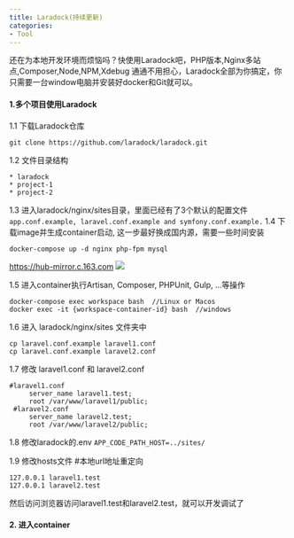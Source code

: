 ```yaml
---
title: Laradock(持续更新)
categories:
- Tool
---
```


还在为本地开发环境而烦恼吗？快使用Laradock吧，PHP版本,Nginx多站点,Composer,Node,NPM,Xdebug 通通不用担心，Laradock全部为你搞定，你只需要一台window电脑并安装好docker和Git就可以。
<!--more-->

#### 1.多个项目使用Laradock
1.1 下载Laradock仓库
```
git clone https://github.com/laradock/laradock.git
```
1.2 文件目录结构
 ```
* laradock
* project-1
* project-2
 ```
 1.3 进入laradock/nginx/sites目录，里面已经有了3个默认的配置文件
`app.conf.example, laravel.conf.example and symfony.conf.example.`
1.4 下载image并生成container启动, 这一步最好换成国内源，需要一些时间安装
```
docker-compose up -d nginx php-fpm mysql
```
https://hub-mirror.c.163.com
![](/images/2354.png)

1.5 进入container执行Artisan, Composer, PHPUnit, Gulp, …等操作
```
docker-compose exec workspace bash  //Linux or Macos
docker exec -it {workspace-container-id} bash  //windows
```

1.6 进入 laradock/nginx/sites 文件夹中
```
cp laravel.conf.example laravel1.conf
cp laravel.conf.example laravel2.conf
```
1.7 修改 laravel1.conf 和 laravel2.conf
```
#laravel1.conf
     server_name laravel1.test;
     root /var/www/laravel1/public;
 #laravel2.conf
     server_name laravel2.test;
     root /var/www/laravel2/public;
```
1.8 修改laradock的.env
`APP_CODE_PATH_HOST=../sites/`

1.9 修改hosts文件 #本地url地址重定向
```
127.0.0.1 laravel1.test
127.0.0.1 laravel2.test
```

然后访问浏览器访问laravel1.test和laravel2.test，就可以开发调试了

#### 2. 进入container